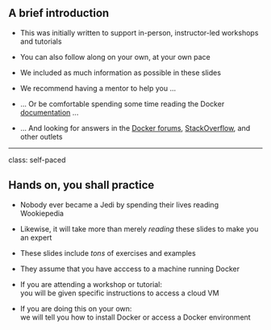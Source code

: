 ## A brief introduction

- This was initially written to support in-person,
  instructor-led workshops and tutorials

- You can also follow along on your own, at your own pace

- We included as much information as possible in these slides

- We recommend having a mentor to help you ...

- ... Or be comfortable spending some time reading the Docker
 [documentation](https://docs.docker.com/) ...

- ... And looking for answers in the [Docker forums](forums.docker.com),
  [StackOverflow](http://stackoverflow.com/questions/tagged/docker),
  and other outlets

---

class: self-paced

## Hands on, you shall practice

- Nobody ever became a Jedi by spending their lives reading Wookiepedia

- Likewise, it will take more than merely *reading* these slides
  to make you an expert

- These slides include *tons* of exercises and examples

- They assume that you have acccess to a machine running Docker

- If you are attending a workshop or tutorial:
  <br/>you will be given specific instructions to access a cloud VM

- If you are doing this on your own:
  <br/>we will tell you how to install Docker or access a Docker environment
